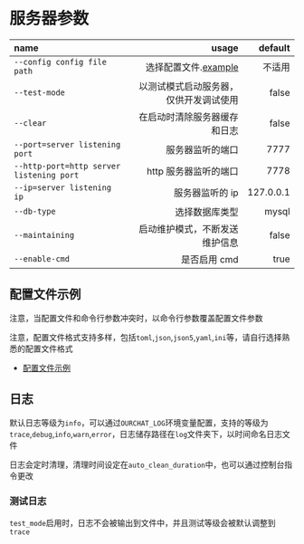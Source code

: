 # 服务器参数

| name                                     |                     usage |   default |
|:-----------------------------------------|--------------------------:|----------:|
| `--config config file path`              | 选择配置文件.[example](#配置文件示例) |       不适用 |
| `--test-mode`                            |       以测试模式启动服务器，仅供开发调试使用 |     false |
| `--clear`                                |            在启动时清除服务器缓存和日志 |     false |
| `--port=server listening port`           |                  服务器监听的端口 |      7777 |
| `--http-port=http server listening port` |             http 服务器监听的端口 |      7778 |
| `--ip=server listening ip`               |                 服务器监听的 ip | 127.0.0.1 |
| `--db-type`                              |                   选择数据库类型 |     mysql |
| `--maintaining`                          |           启动维护模式，不断发送维护信息 |     false |
| `--enable-cmd`                           |                  是否启用 cmd |      true |

## 配置文件示例

注意，当配置文件和命令行参数冲突时，以命令行参数覆盖配置文件参数

注意，配置文件格式支持多样，包括`toml`,`json`,`json5`,`yaml`,`ini`等，请自行选择熟悉的配置文件格式

- [配置文件示例](https://github.com/SkyUOI/OurChat/tree/main/config)

## 日志

默认日志等级为`info`，可以通过`OURCHAT_LOG`环境变量配置，支持的等级为`trace`,`debug`,`info`,`warn`,`error`，日志储存路径在`log`文件夹下，以时间命名日志文件

日志会定时清理，清理时间设定在`auto_clean_duration`中，也可以通过控制台指令更改

### 测试日志

`test_mode`启用时，日志不会被输出到文件中，并且测试等级会被默认调整到`trace`
